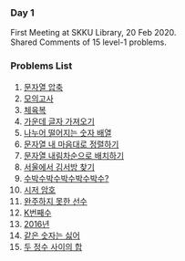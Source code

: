 ### Day 1
First Meeting at SKKU Library, 20 Feb 2020.   
Shared Comments of 15 level-1 problems.

### Problems List
1. [문자열 압축](https://programmers.co.kr/learn/courses/30/lessons/60057)
2. [모의고사](https://programmers.co.kr/learn/courses/30/lessons/42840)
3. [체육복](https://programmers.co.kr/learn/courses/30/lessons/42862)
4. [가운데 글자 가져오기](https://programmers.co.kr/learn/courses/30/lessons/12903)
5. [나누어 떨어지는 숫자 배열](https://programmers.co.kr/learn/courses/30/lessons/12910)
6. [문자열 내 마음대로 정렬하기](https://programmers.co.kr/learn/courses/30/lessons/12915)
7. [문자열 내림차순으로 배치하기](https://programmers.co.kr/learn/courses/30/lessons/12917)
8. [서울에서 김서방 찾기](https://programmers.co.kr/learn/courses/30/lessons/12919)
9. [수박수박수박수박수박수?](https://programmers.co.kr/learn/courses/30/lessons/12922)
10. [시저 암호](https://programmers.co.kr/learn/courses/30/lessons/12926)
11. [완주하지 못한 선수](https://programmers.co.kr/learn/courses/30/lessons/42576)
12. [K번째수](https://programmers.co.kr/learn/courses/30/lessons/42748)
13. [2016년](https://programmers.co.kr/learn/courses/30/lessons/12901)
14. [같은 숫자는 싫어](https://programmers.co.kr/learn/courses/30/lessons/12906)
15. [두 정수 사이의 합](https://programmers.co.kr/learn/courses/30/lessons/12912)